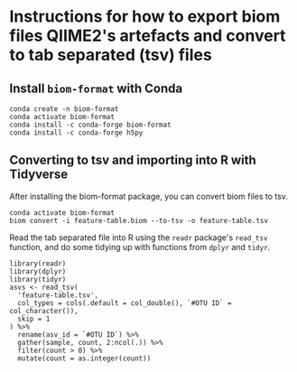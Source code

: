 # Instructions for how to export biom files QIIME2's artefacts and convert to tab separated (tsv) files

## Install `biom-format` with Conda

```{bash}
conda create -n biom-format
conda activate biom-format
conda install -c conda-forge biom-format
conda install -c conda-forge h5py
```

## Converting to tsv and importing into R with Tidyverse

After installing the biom-format package, you can convert biom files to tsv.

```{bash}
conda activate biom-format
biom convert -i feature-table.biom --to-tsv -o feature-table.tsv
```

Read the tab separated file into R using the `readr` package's `read_tsv` function,
and do some tidying up with functions from `dplyr` and `tidyr`.

```{R}
library(readr)
library(dplyr)
library(tidyr)
asvs <- read_tsv(
  'feature-table.tsv', 
  col_types = cols(.default = col_double(), `#OTU ID` = col_character()), 
  skip = 1
) %>% 
  rename(asv_id = `#OTU ID`) %>% 
  gather(sample, count, 2:ncol(.)) %>% 
  filter(count > 0) %>% 
  mutate(count = as.integer(count))
```
